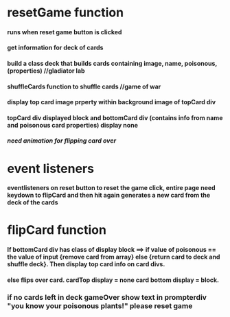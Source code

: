 # resetGame function
#### runs when reset game button is clicked
#### get information for deck of cards
#### build a class deck that builds cards containing image, name, poisonous, (properties) //gladiator lab

#### shuffleCards function to shuffle cards //game of war
#### display top card image prperty within background image of topCard div
#### topCard div displayed block and bottomCard div (contains info from name and poisonous card properties) display none
##### need animation for flipping card over

# event listeners
#### eventlisteners on reset button to reset the game click, entire page need keydown to flipCard and then hit again generates a new card from the deck of the cards

# flipCard function
#### If bottomCard div has class of display block ==> if value of poisonous == the value of input {remove card from array} else {return card to deck and shuffle deck}. Then display top card info on card divs.
#### else flips over card. cardTop display = none card bottom display = block.  

### if no cards left in deck gameOver show text in prompterdiv "you know your poisonous plants!" please reset game   
